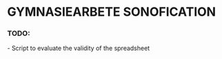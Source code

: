 # GYMNASIEARBETE SONOFICATION


<h3> TODO:</h3>
 - Script to evaluate the validity of the spreadsheet
